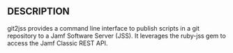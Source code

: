 
## DESCRIPTION

git2jss provides a command line interface to publish scripts in a git repository to a Jamf Software Server (JSS).
It leverages the ruby-jss gem to access the Jamf Classic REST API.